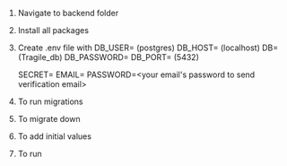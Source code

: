 1. Navigate to backend folder
2. Install all packages <npm i>
3. Create .env file with
DB_USER=<your DB user> (postgres)
DB_HOST=<your DB Host> (localhost)
DB=<your DB name> (Tragile_db)
DB_PASSWORD=<your DB password>
DB_PORT=<DB Posrt> (5432)

   SECRET=<your secret>
   EMAIL=<your email to send verification email>
   PASSWORD=<your email's password to send verification email>
4. To run migrations <npm run migrations>
5. To migrate down <npm run migrate:down>
6. To add initial values <npm run seeds>
7. To run <npm run start:dev>

